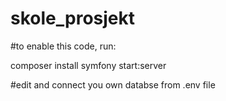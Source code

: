 # skole_prosjekt

#to enable this code, run:

composer install
symfony start:server

#edit and connect you own databse from .env file

